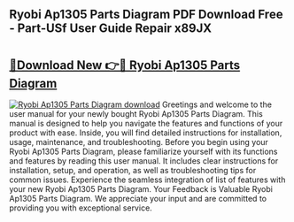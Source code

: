 ## Ryobi Ap1305 Parts Diagram PDF Download Free - Part-USf User Guide Repair x89JX

# <h2><a href="http://dfswt09.blite.top/?on=Ryobi+Ap1305+Parts+Diagram">🔗Download New 👉🔴 Ryobi Ap1305 Parts Diagram</a></h2>

[![Ryobi Ap1305 Parts Diagram download](https://i.imgur.com/lujVjoI.png)](http://dfswt09.blite.top/?on=Ryobi+Ap1305+Parts+Diagram)
Greetings and welcome to the user manual for your newly bought Ryobi Ap1305 Parts Diagram. This manual is designed to help you navigate the features and functions of your product with ease. Inside, you will find detailed instructions for installation, usage, maintenance, and troubleshooting. Before you begin using your Ryobi Ap1305 Parts Diagram, please familiarize yourself with its functions and features by reading this user manual. It includes clear instructions for installation, setup, and operation, as well as troubleshooting tips for common issues. Experience the seamless integration of list of features with your new Ryobi Ap1305 Parts Diagram. Your Feedback is Valuable Ryobi Ap1305 Parts Diagram. We appreciate your input and are committed to providing you with exceptional service.
